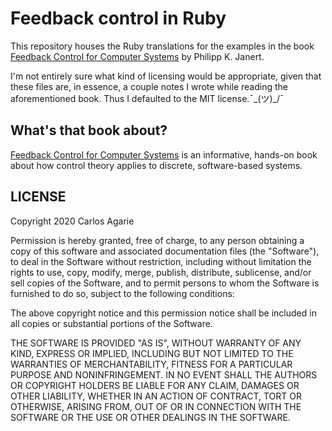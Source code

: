 # Feedback control in Ruby

This repository houses the Ruby translations for the examples in the book
[Feedback Control for Computer
Systems](http://shop.oreilly.com/product/0636920028970.do) by Philipp K.
Janert.


I'm not entirely sure what kind of licensing would be appropriate, given that
these files are, in essence, a couple notes I wrote while reading the
aforementioned book. Thus I defaulted to the MIT license.¯\_(ツ)_/¯

## What's that book about?

[Feedback Control for Computer
Systems](http://shop.oreilly.com/product/0636920028970.do) is an informative,
hands-on book about how control theory applies to discrete, software-based
systems.

## LICENSE

Copyright 2020 Carlos Agarie

Permission is hereby granted, free of charge, to any person obtaining a copy of this software and associated documentation files (the "Software"), to deal in the Software without restriction, including without limitation the rights to use, copy, modify, merge, publish, distribute, sublicense, and/or sell copies of the Software, and to permit persons to whom the Software is furnished to do so, subject to the following conditions:

The above copyright notice and this permission notice shall be included in all copies or substantial portions of the Software.

THE SOFTWARE IS PROVIDED "AS IS", WITHOUT WARRANTY OF ANY KIND, EXPRESS OR IMPLIED, INCLUDING BUT NOT LIMITED TO THE WARRANTIES OF MERCHANTABILITY, FITNESS FOR A PARTICULAR PURPOSE AND NONINFRINGEMENT. IN NO EVENT SHALL THE AUTHORS OR COPYRIGHT HOLDERS BE LIABLE FOR ANY CLAIM, DAMAGES OR OTHER LIABILITY, WHETHER IN AN ACTION OF CONTRACT, TORT OR OTHERWISE, ARISING FROM, OUT OF OR IN CONNECTION WITH THE SOFTWARE OR THE USE OR OTHER DEALINGS IN THE SOFTWARE.

